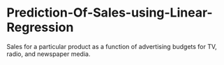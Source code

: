 # Prediction-Of-Sales-using-Linear-Regression
Sales for a particular product as a function of advertising budgets for TV, radio, and newspaper media. 
